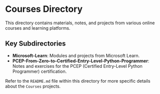# Courses Directory

This directory contains materials, notes, and projects from various online courses and learning platforms.

## Key Subdirectories

- **Microsoft-Learn**: Modules and projects from Microsoft Learn.
- **PCEP-From-Zero-to-Certified-Entry-Level-Python-Programmer**: Notes and exercises for the PCEP (Certified Entry-Level Python Programmer) certification.

Refer to the `README.md` file within this directory for more specific details about the `Courses` projects.
